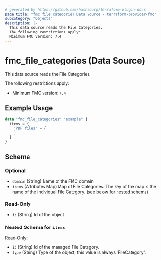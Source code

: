 ```yaml
---
# generated by https://github.com/hashicorp/terraform-plugin-docs
page_title: "fmc_file_categories Data Source - terraform-provider-fmc"
subcategory: "Objects"
description: |-
  This data source reads the File Categories.
  The following restrictions apply:
  Minimum FMC version: 7.4
---
```


# fmc_file_categories (Data Source)

This data source reads the File Categories.

The following restrictions apply:
  - Minimum FMC version: `7.4`

## Example Usage

```terraform
data "fmc_file_categories" "example" {
  items = {
    "PDF files" = {
    }
  }
}
```

<!-- schema generated by tfplugindocs -->
## Schema

### Optional

- `domain` (String) Name of the FMC domain
- `items` (Attributes Map) Map of File Categories. The key of the map is the name of the individual File Category. (see [below for nested schema](#nestedatt--items))

### Read-Only

- `id` (String) Id of the object

<a id="nestedatt--items"></a>
### Nested Schema for `items`

Read-Only:

- `id` (String) Id of the managed File Category.
- `type` (String) Type of the object; this value is always 'FileCategory'.
